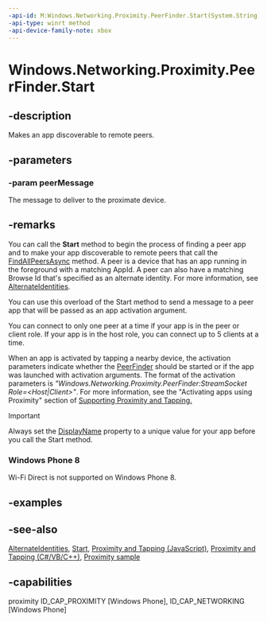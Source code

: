 ```yaml
---
-api-id: M:Windows.Networking.Proximity.PeerFinder.Start(System.String)
-api-type: winrt method
-api-device-family-note: xbox
---
```


<!-- Method syntax
public void Start(System.String peerMessage)
-->

# Windows.Networking.Proximity.PeerFinder.Start

## -description
Makes an app discoverable to remote peers.

## -parameters
### -param peerMessage
The message to deliver to the proximate device.

## -remarks
You can call the **Start** method to begin the process of finding a peer app and to make your app discoverable to remote peers that call the [FindAllPeersAsync](peerfinder_findallpeersasync_830195586.md) method. A peer is a device that has an app running in the foreground with a matching AppId. A peer can also have a matching Browse Id that's specified as an alternate identity. For more information, see [AlternateIdentities](peerfinder_alternateidentities.md).

You can use this overload of the Start method to send a message to a peer app that will be passed as an app activation argument.

You can connect to only one peer at a time if your app is in the peer or client role. If your app is in the host role, you can connect up to 5 clients at a time.

When an app is activated by tapping a nearby device, the activation parameters indicate whether the [PeerFinder](peerfinder.md) should be started or if the app was launched with activation arguments. The format of the activation parameters is *"Windows.Networking.Proximity.PeerFinder:StreamSocket Role=&lt;Host|Client&gt;"*. For more information, see the "Activating apps using Proximity" section of [Supporting Proximity and Tapping.](https://msdn.microsoft.com/library/84a30dcf-ef14-4a93-9e7c-7a3de867d46b)



> [!IMPORTANT]
> Always set the [DisplayName](peerfinder_displayname.md) property to a unique value for your app before you call the Start method.

### Windows Phone 8

Wi-Fi Direct is not supported on Windows Phone 8. 

## -examples

## -see-also
[AlternateIdentities](peerfinder_alternateidentities.md), [Start](peerfinder_start_1587696324.md), [Proximity and Tapping (JavaScript)](https://msdn.microsoft.com/library/84a30dcf-ef14-4a93-9e7c-7a3de867d46b), [Proximity and Tapping (C#/VB/C++)](https://msdn.microsoft.com/library/f25bb1df-1cfd-45cd-8c67-04eec73ebfbd), [Proximity sample](https://go.microsoft.com/fwlink/p/?linkid=245082)

## -capabilities
proximity
ID_CAP_PROXIMITY [Windows Phone], ID_CAP_NETWORKING [Windows Phone]
